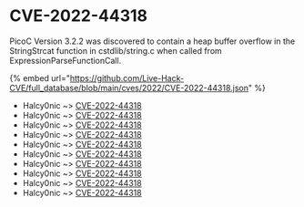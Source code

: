 # CVE-2022-44318

PicoC Version 3.2.2 was discovered to contain a heap buffer overflow in the StringStrcat function in cstdlib/string.c when called from ExpressionParseFunctionCall.

{% embed url="https://github.com/Live-Hack-CVE/full_database/blob/main/cves/2022/CVE-2022-44318.json" %}


* Halcy0nic ~> [CVE-2022-44318](https://www.alice-snow.ru/2022/database/cve-2022-44318/cve-2022-44318-halcy0nic)
* Halcy0nic ~> [CVE-2022-44318](https://www.alice-snow.ru/2022/database/cve-2022-44318/cve-2022-44318-halcy0nic)
* Halcy0nic ~> [CVE-2022-44318](https://www.alice-snow.ru/2022/database/cve-2022-44318/cve-2022-44318-halcy0nic)
* Halcy0nic ~> [CVE-2022-44318](https://www.alice-snow.ru/2022/database/cve-2022-44318/cve-2022-44318-halcy0nic)
* Halcy0nic ~> [CVE-2022-44318](https://www.alice-snow.ru/2022/database/cve-2022-44318/cve-2022-44318-halcy0nic)
* Halcy0nic ~> [CVE-2022-44318](https://www.alice-snow.ru/2022/database/cve-2022-44318/cve-2022-44318-halcy0nic)
* Halcy0nic ~> [CVE-2022-44318](https://www.alice-snow.ru/2022/database/cve-2022-44318/cve-2022-44318-halcy0nic)
* Halcy0nic ~> [CVE-2022-44318](https://www.alice-snow.ru/2022/database/cve-2022-44318/cve-2022-44318-halcy0nic)
* Halcy0nic ~> [CVE-2022-44318](https://www.alice-snow.ru/2022/database/cve-2022-44318/cve-2022-44318-halcy0nic)
* Halcy0nic ~> [CVE-2022-44318](https://www.alice-snow.ru/2022/database/cve-2022-44318/cve-2022-44318-halcy0nic)